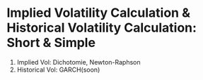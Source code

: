 # Implied Volatility Calculation & Historical Volatility Calculation: Short & Simple
1) Implied Vol: Dichotomie, Newton-Raphson
2) Historical Vol: GARCH(soon)
